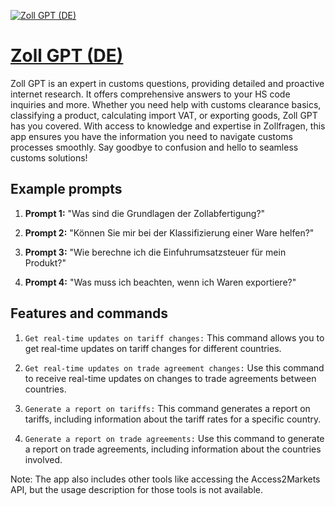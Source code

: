 [![Zoll GPT (DE)](https://files.oaiusercontent.com/file-UdtNPWytklbfLeyWhoWs1aEs?se=2123-10-17T15%3A07%3A54Z&sp=r&sv=2021-08-06&sr=b&rscc=max-age%3D31536000%2C%20immutable&rscd=attachment%3B%20filename%3D44d8248a-909c-4fc4-b4f9-f1a323423dce.png&sig=MjaO1bpAmuhvxOIA%2B8H6iN13DsktYBWCrNWrh8lf0Vg%3D)](https://chat.openai.com/g/g-0fPRL4FXg-zoll-gpt-de)

# [Zoll GPT (DE)](https://chat.openai.com/g/g-0fPRL4FXg-zoll-gpt-de)

Zoll GPT is an expert in customs questions, providing detailed and proactive internet research. It offers comprehensive answers to your HS code inquiries and more. Whether you need help with customs clearance basics, classifying a product, calculating import VAT, or exporting goods, Zoll GPT has you covered. With access to knowledge and expertise in Zollfragen, this app ensures you have the information you need to navigate customs processes smoothly. Say goodbye to confusion and hello to seamless customs solutions!

## Example prompts

1. **Prompt 1:** "Was sind die Grundlagen der Zollabfertigung?"

2. **Prompt 2:** "Können Sie mir bei der Klassifizierung einer Ware helfen?"

3. **Prompt 3:** "Wie berechne ich die Einfuhrumsatzsteuer für mein Produkt?"

4. **Prompt 4:** "Was muss ich beachten, wenn ich Waren exportiere?"

## Features and commands

1. `Get real-time updates on tariff changes:` This command allows you to get real-time updates on tariff changes for different countries.

2. `Get real-time updates on trade agreement changes:` Use this command to receive real-time updates on changes to trade agreements between countries.

3. `Generate a report on tariffs:` This command generates a report on tariffs, including information about the tariff rates for a specific country.

4. `Generate a report on trade agreements:` Use this command to generate a report on trade agreements, including information about the countries involved.

Note: The app also includes other tools like accessing the Access2Markets API, but the usage description for those tools is not available.